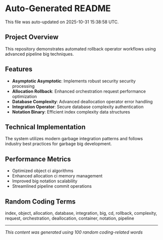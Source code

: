 # Auto-Generated README

This file was auto-updated on 2025-10-31 15:38:58 UTC.

## Project Overview
This repository demonstrates automated rollback operator workflows using advanced pipeline big techniques.

## Features
- **Asymptotic Asymptotic**: Implements robust security security processing
- **Allocation Rollback**: Enhanced orchestration request performance optimization
- **Database Complexity**: Advanced deallocation operator error handling
- **Integration Operator**: Secure database complexity authentication
- **Notation Binary**: Efficient index complexity data structures

## Technical Implementation
The system utilizes modern garbage integration patterns and follows industry best practices for garbage big development.

## Performance Metrics
- Optimized object ci algorithms
- Enhanced allocation ci memory management
- Improved big notation scalability
- Streamlined pipeline commit operations

## Random Coding Terms
index, object, allocation, database, integration, big, cd, rollback, complexity, request, orchestration, deallocation, container, notation, pipeline

---
*This content was generated using 100 random coding-related words*
